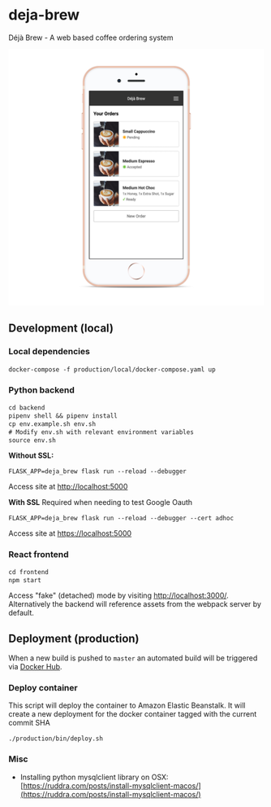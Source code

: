 # deja-brew
Déjà Brew - A web based coffee ordering system

![Screenshot: My Orders page](doc/img/my_orders.png)

## Development (local)

### Local dependencies

```
docker-compose -f production/local/docker-compose.yaml up
```

### Python backend

```
cd backend
pipenv shell && pipenv install
cp env.example.sh env.sh
# Modify env.sh with relevant environment variables
source env.sh
```

**Without SSL:**

```
FLASK_APP=deja_brew flask run --reload --debugger
```

Access site at [http://localhost:5000](http://localhost:5000)

**With SSL**
Required when needing to test Google Oauth

```
FLASK_APP=deja_brew flask run --reload --debugger --cert adhoc
``` 

Access site at [https://localhost:5000](https://localhost:5000)

### React frontend

```
cd frontend
npm start
```

Access "fake" (detached) mode by visiting [http://localhost:3000/](http://localhost:3000/). 
Alternatively the backend will reference assets from the webpack server by default. 

## Deployment (production)

When a new build is pushed to `master` an automated build will be triggered via 
[Docker Hub](https://hub.docker.com/r/nickw444/deja-brew).

### Deploy container

This script will deploy the container to Amazon Elastic Beanstalk. It will create a new deployment 
for the docker container tagged with the current commit SHA 

```
./production/bin/deploy.sh
```

### Misc

* Installing python mysqlclient library on OSX: [https://ruddra.com/posts/install-mysqlclient-macos/](https://ruddra.com/posts/install-mysqlclient-macos/)
